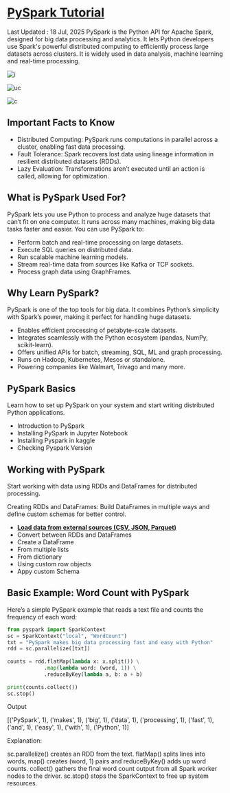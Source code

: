 # **[PySpark Tutorial](https://www.geeksforgeeks.org/python/pyspark-tutorial/)**

Last Updated : 18 Jul, 2025
PySpark is the Python API for Apache Spark, designed for big data processing and analytics. It lets Python developers use Spark's powerful distributed computing to efficiently process large datasets across clusters. It is widely used in data analysis, machine learning and real-time processing.

![i](https://media.geeksforgeeks.org/wp-content/uploads/20250718112356343916/statistics_key_concepts.webp)

![uc](https://media.geeksforgeeks.org/wp-content/uploads/20250718112414066225/use_cases_of_pyspark.webp)

![c](https://media.geeksforgeeks.org/wp-content/uploads/20250718112553588272/PySpark-Core-Modules.webp)

## Important Facts to Know

- Distributed Computing: PySpark runs computations in parallel across a cluster, enabling fast data processing.
- Fault Tolerance: Spark recovers lost data using lineage information in resilient distributed datasets (RDDs).
- Lazy Evaluation: Transformations aren’t executed until an action is called, allowing for optimization.

## What is PySpark Used For?

PySpark lets you use Python to process and analyze huge datasets that can’t fit on one computer. It runs across many machines, making big data tasks faster and easier. You can use PySpark to:

- Perform batch and real-time processing on large datasets.
- Execute SQL queries on distributed data.
- Run scalable machine learning models.
- Stream real-time data from sources like Kafka or TCP sockets.
- Process graph data using GraphFrames.

## Why Learn PySpark?

PySpark is one of the top tools for big data. It combines Python’s simplicity with Spark’s power, making it perfect for handling huge datasets.

- Enables efficient processing of petabyte-scale datasets.
- Integrates seamlessly with the Python ecosystem (pandas, NumPy, scikit-learn).
- Offers unified APIs for batch, streaming, SQL, ML and graph processing.
- Runs on Hadoop, Kubernetes, Mesos or standalone.
- Powering companies like Walmart, Trivago and many more.

## PySpark Basics

Learn how to set up PySpark on your system and start writing distributed Python applications.

- Introduction to PySpark
- Installing PySpark in Jupyter Notebook
- Installing Pyspark in kaggle
- Checking Pyspark Version

## Working with PySpark

Start working with data using RDDs and DataFrames for distributed processing.

Creating RDDs and DataFrames: Build DataFrames in multiple ways and define custom schemas for better control.

- **[Load data from external sources (CSV, JSON, Parquet)](https://www.geeksforgeeks.org/python/pyspark-read-csv-file-into-dataframe/)**
- Convert between RDDs and DataFrames
- Create a DataFrame
- From multiple lists
- From dictionary
- Using custom row objects
- Appy custom Schema

## Basic Example: Word Count with PySpark

Here’s a simple PySpark example that reads a text file and counts the frequency of each word:

```python
from pyspark import SparkContext
sc = SparkContext("local", "WordCount")
txt = "PySpark makes big data processing fast and easy with Python"
rdd = sc.parallelize([txt])
​
counts = rdd.flatMap(lambda x: x.split()) \
            .map(lambda word: (word, 1)) \
            .reduceByKey(lambda a, b: a + b)
​
print(counts.collect())
sc.stop()
```

Output

[('PySpark', 1), ('makes', 1), ('big', 1), ('data', 1), ('processing', 1), ('fast', 1), ('and', 1), ('easy', 1), ('with', 1), ('Python', 1)]

Explanation:

sc.parallelize() creates an RDD from the text. flatMap() splits lines into words, map() creates (word, 1) pairs and reduceByKey() adds up word counts.
collect() gathers the final word count output from all Spark worker nodes to the driver.
sc.stop() stops the SparkContext to free up system resources.

